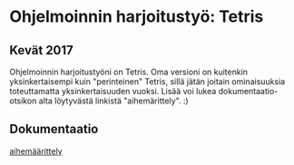 # Ohjelmoinnin harjoitustyö: Tetris
## Kevät 2017

Ohjelmoinnin harjoitustyöni on Tetris. Oma versioni on kuitenkin yksinkertaisempi kuin "perinteinen" Tetris, sillä jätän joitain ominaisuuksia toteuttamatta yksinkertaisuuden vuoksi. Lisää voi lukea dokumentaatio-otsikon alta löytyvästä linkistä "aihemärittely". :)

## Dokumentaatio
[aihemäärittely](Tetris/dokumentaatio/aihemaarittely.md)
